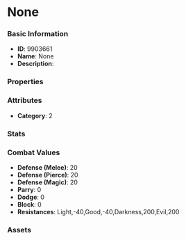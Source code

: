 # None



### Basic Information

- **ID**: 9903661
- **Name**: None
- **Description**: 

### Properties


### Attributes

- **Category**: 2

### Stats


### Combat Values

- **Defense (Melee)**: 20
- **Defense (Pierce)**: 20
- **Defense (Magic)**: 20
- **Parry**: 0
- **Dodge**: 0
- **Block**: 0
- **Resistances**: Light,-40,Good,-40,Darkness,200,Evil,200

### Assets


